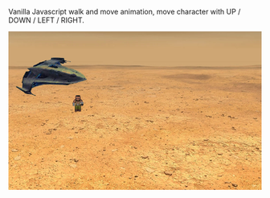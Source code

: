 Vanilla Javascript walk and move animation, move character with UP / DOWN / LEFT / RIGHT.

![Screenshot](./Screen.PNG)
